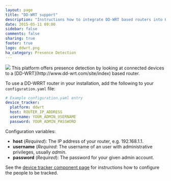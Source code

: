 ```yaml
---
layout: page
title: "DD-WRT support"
description: "Instructions how to integrate DD-WRT based routers into Home Assistant."
date: 2015-05-11 09:00
sidebar: false
comments: false
sharing: true
footer: true
logo: ddwrt.png
ha_category: Presence Detection
---
```


<img src='/images/supported_brands/ddwrt.png' class='brand pull-right' />
This platform offers presence detection by looking at connected devices to a [DD-WRT](http://www.dd-wrt.com/site/index) based router.

To use a DD-WRRT router in your installation, add the following to your `configuration.yaml` file:

```yaml
# Example configuration.yaml entry
device_tracker:
  platform: ddwrt
  host: ROUTER_IP_ADDRESS
  username: YOUR_ADMIN_USERNAME
  password: YOUR_ADMIN_PASSWORD
```

Configuration variables:

- **host** (*Required*): The IP address of your router, e.g. 192.168.1.1.
- **username** (*Required*: The username of an user with administrative privileges, usually *admin*.
- **password** (*Required*): The password for your given admin account.

See the [device tracker component page](/components/device_tracker.html) for instructions how to configure the people to be tracked.
